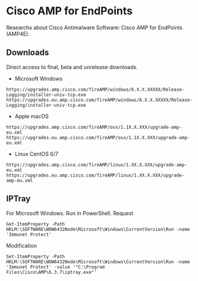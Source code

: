 # Cisco AMP for EndPoints
Researchs about Cisco Antimalware Software: Cisco AMP for EndPoints (AMP4E).

## Downloads
Direct access to final, beta and unrelease downloads.
+ Microsoft Windows
```
https://upgrades.amp.cisco.com/fireAMP/windows/6.X.X.XXXXX/Release-Logging/installer-univ-tcp.exe
https://upgrades.eu.amp.cisco.com/fireAMP/windows/6.X.X.XXXXX/Release-Logging/installer-univ-tcp.exe
```

+ Apple macOS
```
https://upgrades.amp.cisco.com/fireAMP/osx/1.1X.X.XXX/upgrade-amp-eu.xml
https://upgrades.eu.amp.cisco.com/fireAMP/osx/1.1X.X.XXX/upgrade-amp-eu.xml
```

+ Linux CentOS 6/7
```
https://upgrades.amp.cisco.com/fireAMP/linux/1.XX.X.XXX/upgrade-amp-eu.xml
https://upgrades.eu.amp.cisco.com/fireAMP/linux/1.XX.X.XXX/upgrade-amp-eu.xml
```

## IPTray
For Microsoft Windows. Run in PowerShell.
Request
```
Get-ItemProperty -Path HKLM:\SOFTWARE\WOW6432Node\Microsoft\Windows\CurrentVersion\Run -name 'Immunet Protect'
```

Modification
```
Set-ItemProperty -Path HKLM:\SOFTWARE\WOW6432Node\Microsoft\Windows\CurrentVersion\Run -name 'Immunet Protect' -value '"C:\Program Files\Cisco\AMP\6.3.7\iptray.exe"'
```
